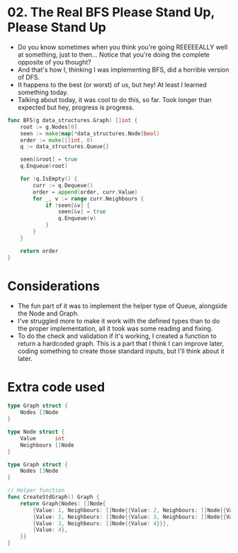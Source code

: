 # 02. The Real BFS Please Stand Up, Please Stand Up
- Do you know sometimes when you think you're going REEEEEALLY well at something, just to then... Notice that you're doing the complete opposite of you thought?
- And that's how I, thinking I was implementing BFS, did a horrible version of DFS.
- It happens to the best (or worst) of us, but hey! At least I learned something today.
- Talking about today, it was cool to do this, so far. Took longer than expected but hey, progress is progress.

```go
func BFS(g data_structures.Graph) []int {
	root := g.Nodes[0]
	seen := make(map[*data_structures.Node]bool)
	order := make([]int, 0)
	q := data_structures.Queue{}

	seen[&root] = true
	q.Enqueue(root)

	for !q.IsEmpty() {
		curr := q.Dequeue()
		order = append(order, curr.Value)
		for _, v := range curr.Neighbours {
			if !seen[&v] {
				seen[&v] = true
				q.Enqueue(v)
			}
		}
	}

	return order
}
```
# Considerations

- The fun part of it was to implement the helper type of Queue, alongside the Node and Graph.
- I've struggled more to make it work with the defined types than to do the proper implementation, all it took was some reading and fixing.
- To do the check and validation if it's working, I created a function to return a hardcoded graph. This is a part that I think I can improve later, coding something to create those standard inputs, but I'll think about it later.

# Extra code used

```go
type Graph struct {
	Nodes []Node
}

type Node struct {
	Value      int
	Neighbours []Node
}

type Graph struct {
	Nodes []Node
}

// Helper function
func CreateStdGraph() Graph {
	return Graph{Nodes: []Node{
		{Value: 1, Neighbours: []Node{{Value: 2, Neighbours: []Node{{Value: 3, Neighbours: []Node{{Value: 4}}}}}, {Value: 3, Neighbours: []Node{{Value: 4}}}}},
		{Value: 2, Neighbours: []Node{{Value: 3, Neighbours: []Node{{Value: 4}}}}},
		{Value: 3, Neighbours: []Node{{Value: 4}}},
		{Value: 4},
	}}
}
```
